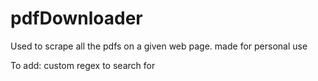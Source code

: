 # pdfDownloader
Used to scrape all the pdfs on a given web page. made for personal use

To add: 
  custom regex to search for
  
